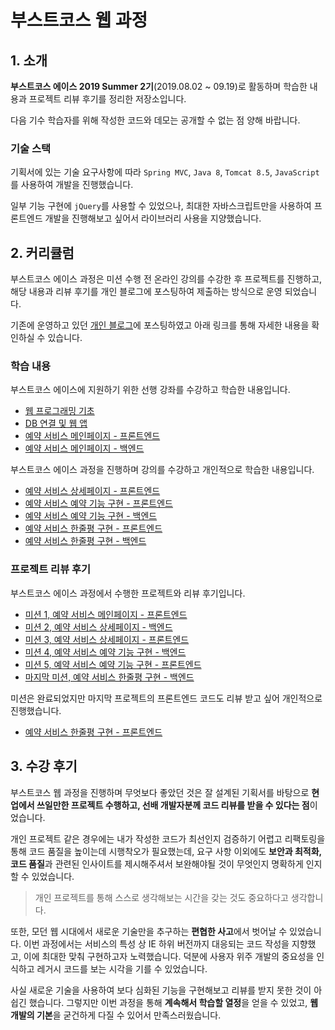 # 부스트코스 웹 과정

## 1. 소개

**부스트코스 에이스 2019 Summer 2기**(2019.08.02 ~ 09.19)로 활동하며 학습한 내용과 프로젝트 리뷰 후기를 정리한 저장소입니다.

다음 기수 학습자를 위해 작성한 코드와 데모는 공개할 수 없는 점 양해 바랍니다.

### 기술 스택

기획서에 있는 기술 요구사항에 따라 `Spring MVC`, `Java 8`, `Tomcat 8.5`, `JavaScript`를 사용하여 개발을 진행했습니다.

일부 기능 구현에 `jQuery`를 사용할 수 있었으나,
최대한 자바스크립트만을 사용하여 프론트엔드 개발을 진행해보고 싶어서 라이브러리 사용을 지양했습니다.

## 2. 커리큘럼

부스트코스 에이스 과정은 미션 수행 전 온라인 강의를 수강한 후 프로젝트를 진행하고,
해당 내용과 리뷰 후기를 개인 블로그에 포스팅하여 제출하는 방식으로 운영 되었습니다.

기존에 운영하고 있던 [개인 블로그](https://mkki.github.io)에 포스팅하였고 아래 링크를 통해 자세한 내용을 확인하실 수 있습니다.

### 학습 내용

부스트코스 에이스에 지원하기 위한 선행 강좌를 수강하고 학습한 내용입니다.
* [웹 프로그래밍 기초](https://mkki.github.io/boostcourse/2019/07/12/boost-course-1.html)
* [DB 연결 및 웹 앱](https://mkki.github.io/boostcourse/2019/07/14/boost-course-2.html)
* [예약 서비스 메인페이지 - 프론트엔드](https://mkki.github.io/boostcourse/2019/07/18/boost-course-3.html)
* [예약 서비스 메인페이지 - 백엔드](https://mkki.github.io/boostcourse/2019/07/20/boost-course-4.html)

부스트코스 에이스 과정을 진행하며 강의를 수강하고 개인적으로 학습한 내용입니다.
* [예약 서비스 상세페이지 - 프론트엔드](https://mkki.github.io/boostcourse/2019/08/13/boost-course-5.html)
* [예약 서비스 예약 기능 구현 - 프론트엔드](https://mkki.github.io/boostcourse/2019/08/30/boost-course-6.html)
* [예약 서비스 예약 기능 구현 - 백엔드](https://mkki.github.io/boostcourse/2019/09/01/boost-course-7.html)
* [예약 서비스 한줄평 구현 - 프론트엔드](https://mkki.github.io/boostcourse/2019/09/11/boost-course-8.html)
* [예약 서비스 한줄평 구현 - 백엔드](https://mkki.github.io/boostcourse/2019/09/12/boost-course-9.html)

### 프로젝트 리뷰 후기

부스트코스 에이스 과정에서 수행한 프로젝트와 리뷰 후기입니다.
* [미션 1, 예약 서비스 메인페이지 - 프론트엔드](https://mkki.github.io/boostcourse/2019/08/08/boost-course-mission-1.html)
* [미션 2, 예약 서비스 상세페이지 - 백엔드](https://mkki.github.io/boostcourse/2019/08/23/boost-course-mission-2.html)
* [미션 3, 예약 서비스 상세페이지 - 프론트엔드](https://mkki.github.io/boostcourse/2019/08/26/boost-course-mission-3.html)
* [미션 4, 예약 서비스 예약 기능 구현 - 백엔드](https://mkki.github.io/boostcourse/2019/09/10/boost-course-mission-4.html)
* [미션 5, 예약 서비스 예약 기능 구현 - 프론트엔드](https://mkki.github.io/boostcourse/2019/09/10/boost-course-mission-5.html)
* [마지막 미션, 예약 서비스 한줄평 구현 - 백엔드]()

미션은 완료되었지만 마지막 프로젝트의 프론트엔드 코드도 리뷰 받고 싶어 개인적으로 진행했습니다.
* [예약 서비스 한줄평 구현 - 프론트엔드]()

## 3. 수강 후기

부스트코스 웹 과정을 진행하며 무엇보다 좋았던 것은 잘 설계된 기획서를 바탕으로 **현업에서 쓰일만한 프로젝트 수행하고,
선배 개발자분께 코드 리뷰를 받을 수 있다는 점**이었습니다. 

개인 프로젝트 같은 경우에는 내가 작성한 코드가 최선인지 검증하기 어렵고 리팩토링을 통해 코드 품질을 높이는데 시행착오가 필요했는데,
요구 사항 이외에도 **보안과 최적화, 코드 품질**과 관련된 인사이트를 제시해주셔서 보완해야될 것이 무엇인지 명확하게 인지할 수 있었습니다.

> 개인 프로젝트를 통해 스스로 생각해보는 시간을 갖는 것도 중요하다고 생각합니다.

또한, 모던 웹 시대에서 새로운 기술만을 추구하는 **편협한 사고**에서 벗어날 수 있었습니다.
이번 과정에서는 서비스의 특성 상 IE 하위 버전까지 대응되는 코드 작성을 지향했고, 이에 최대한 맞춰 구현하고자 노력했습니다.
덕분에 사용자 위주 개발의 중요성을 인식하고 레거시 코드를 보는 시각을 기를 수 있었습니다.

사실 새로운 기술을 사용하여 보다 심화된 기능을 구현해보고 리뷰를 받지 못한 것이 아쉽긴 했습니다.
그렇지만 이번 과정을 통해 **계속해서 학습할 열정**을 얻을 수 있었고, **웹 개발의 기본**을 굳건하게 다질 수 있어서 만족스러웠습니다.

